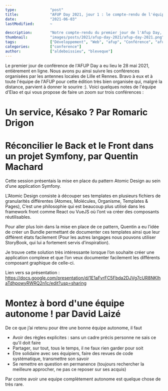 ```yaml
---
type:               "post"
title:              "AFUP Day 2021, jour 1 : le compte-rendu de l'équipe"
date:               "2021-06-03"
lastModified:       ~

description:        "Notre compte-rendu du premier jour de l'Afup Day, édition 2021, à distance !"
thumbnail:          "images/posts/2021/afup-day-2021/afup-day-2021.png"
tags:               ["Développement", "Web", "afup", "Conférence", "afupDay"]
categories:         ["conference"]
author:             ["aldeboissieu", "bleveque"]
---
```


Le premier jour de conférence de l'AFUP Day a eu lieu le 28 mai 2021, entièrement en ligne. Nous avons pu ainsi suivre les conférences organisées par les antennes locales de Lille et Rennes. Bravo à eux et à toute l'équipe de l'AFUP pour cette édition très bien organisée qui, malgré la distance, parvient à donner le sourire :). 
Voici quelques notes de l'équipe d'Elao et qui vous propose de faire un zoom sur trois conférences :

# Un service, Késako ? Par Romaric Drigon

# Réconcilier le Back et le Front dans un projet Symfony, par Quentin Machard

Cette session présentais la mise en place du pattern Atomic Design au sein d’une application Symfony.

L’Atomic Design consiste à découper ses templates en plusieurs fichiers de granularités différentes (Atomes, Molécules, Organisme, Templates & Pages), C’est une philosophie qui est beaucoup plus utilisé dans les framework front comme React ou VueJS où l’ont va créer des composants réutilisables.

Pour aller plus loin dans la mise en place de ce pattern, Quentin a eu l’idée de créer un Bundle permettant de documenter ces templates ainsi que leur différent états facilement (Pour les autres langages nous pouvons utiliser StoryBook, qui lui a fortement servis d’inspiration).

Je trouve cette solution très intéressante lorsque l’on souhaite créer une application complexe et que l’on veux documenter facilement les différents composant graphique de celle-ci.

Lien vers sa présentation : https://docs.google.com/presentation/d/1E1aFvrFC5Fbda2DJVg7cUR8NKIhaTdhpowyRWRQ2n1c/edit?usp=sharing

# Montez à bord d'une équipe autonome ! par David Laizé

De ce que j’ai retenu pour être une bonne équipe autonome, il faut

- Avoir des règles explicites : sans un cadre précis personne ne sais ce qu’il doit faire
- Partager, sur tout, tous le temps, il ne faux rien garder pour soit
- Être solidaire avec ses équipiers, faire des revues de code systématique, transmettre son savoir
- Se remettre en question en permanence (toujours rechercher la meilleure approcher, ne pas ce reposer sur ses acquis)

Par contre avoir une equipe complètement autonome est quelque chose de très rare.

